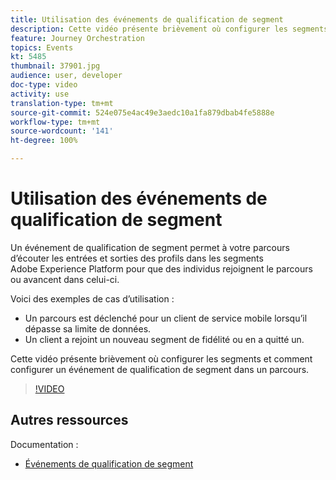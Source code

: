 ```yaml
---
title: Utilisation des événements de qualification de segment
description: Cette vidéo présente brièvement où configurer les segments et comment configurer un événement de qualification de segment dans un parcours.
feature: Journey Orchestration
topics: Events
kt: 5485
thumbnail: 37901.jpg
audience: user, developer
doc-type: video
activity: use
translation-type: tm+mt
source-git-commit: 524e075e4ac49e3aedc10a1fa879dbab4fe5888e
workflow-type: tm+mt
source-wordcount: '141'
ht-degree: 100%

---
```



# Utilisation des événements de qualification de segment

Un événement de qualification de segment permet à votre parcours d’écouter les entrées et sorties des profils dans les segments Adobe Experience Platform pour que des individus rejoignent le parcours ou avancent dans celui-ci.

Voici des exemples de cas d’utilisation :

* Un parcours est déclenché pour un client de service mobile lorsqu’il dépasse sa limite de données.
* Un client a rejoint un nouveau segment de fidélité ou en a quitté un.

Cette vidéo présente brièvement où configurer les segments et comment configurer un événement de qualification de segment dans un parcours.

>[!VIDEO](https://video.tv.adobe.com/v/37901?quality=12)

## Autres ressources

Documentation :

* [Événements de qualification de segment](https://docs.adobe.com/content/help/fr-FR/journeys/using/building-journeys/about-journey-building/events-activities/segment-qualification-events.html)
